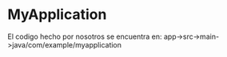 # MyApplication
El codigo hecho por nosotros se encuentra en:
app->src->main->java/com/example/myapplication
